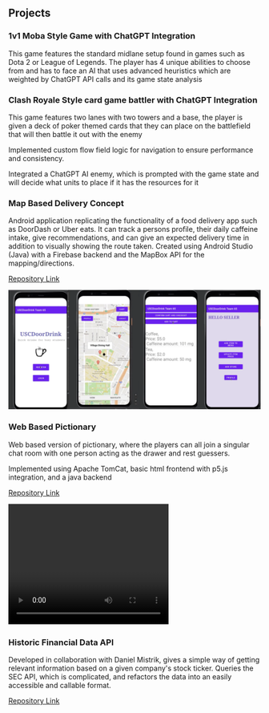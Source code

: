 ## Projects

### 1v1 Moba Style Game with ChatGPT Integration

This game features the standard midlane setup found in games such as Dota 2 or League of Legends.
The player has 4 unique abilities to choose from and has to face an AI that uses advanced heuristics which 
are weighted by ChatGPT API calls and its game state analysis

### Clash Royale Style card game battler with ChatGPT Integration

This game features two lanes with two towers and a base, the player is given a deck of poker themed cards that they 
can place on the battlefield that will then battle it out with the enemy

Implemented custom flow field logic for navigation to ensure performance and consistency.

Integrated a ChatGPT AI enemy, which is prompted with the game state and will decide what units to place if it has the resources for it

### Map Based Delivery Concept

Android application replicating the functionality of a food delivery app such as DoorDash or Uber eats. It can track a persons profile, their daily caffeine intake, give recommendations, and can give an expected delivery time in addition to visually showing the route taken. Created using Android Studio (Java) with a Firebase backend and the MapBox API for the mapping/directions.

<a href="https://github.com/DenisMistrikUSC/MapBasedDeliveryApp">Repository Link</a> 

<img src="images/mapdelivery.png"/>

### Web Based Pictionary

Web based version of pictionary, where the players can all join a singular chat room with one person acting as the
drawer and rest guessers. 

Implemented using Apache TomCat, basic html frontend with p5.js integration, and a java backend

<a href="https://github.com/DenisMistrikUSC/Personal/tree/main/SketchSC">Repository Link</a> 

<video width="320" height="240" controls>
  <source src="https://drive.google.com/file/d/1nUVJBlB4Cgj1-LECoIpvSNTAdJpHIf1b/view?usp=sharing" type="video/mp4">
</video>

### Historic Financial Data API

Developed in collaboration with Daniel Mistrik, gives a simple way of getting relevant information based on a given
company's stock ticker. Queries the SEC API, which is complicated, and refactors the data into an easily accessible and callable format. 

<a href="https://github.com/DanielMistrik/HistoricFinancialData">Repository Link</a> 